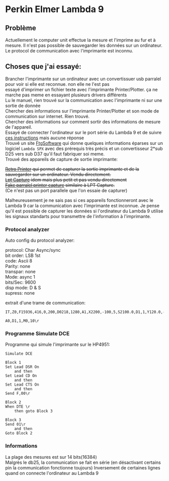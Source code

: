 # Perkin Elmer Lambda 9  
  
## Problème  
Actuellement le computer unit effectue la mesure et l'imprime au fur et à mesure. Il n'est pas possible de sauvegarder les données sur un ordinateur.  
Le protocol de communication avec l'imprimante est inconnu.  
  
## Choses que j'ai essayé:  
  
Brancher l'imprimante sur un ordinateur avec un convertissuer usb parralel pour voir si elle est reconnue. non elle ne l'est pas  
essayé d'imprimer un fichier texte avec l'imprimante Printer/Plotter. ça ne marche pas meme en essayant plusieurs drivers différents  
Lu le manuel, rien trouvé sur la communication avec l'imprimante ni sur une sortie de donnée  
Chercher des informations sur l'imprimante Printer/Plotter et son mode de communication sur internet. Rien trouvé.  
Chercher des informations sur comment sortir des informations de mesure de l'appareil.  
Essayé de connecter l'ordinateur sur le port série du Lambda 9 et de suivre [ces instructions](https://ftgsoftware.com/issues_pe_ir_com.htm) mais aucune réponse  
Trouvé un site [FtgSoftware](https://ftgsoftware.com/issues_lambda19.htm) qui donne quelques informations éparses sur un logiciel `Lambda SPX` avec des prérequis très précis et un convertisseur 2\*sub D25 vers sub D37 qu'il faut fabriquer soi meme.  
Trouvé des appareils de capture de sortie imprimante:  
  
~~[Retro Printer](https://www.retroprinter.com/) qui permet de capturer la sortie imprimante et de la sauvegarder sur un ordinateur. Vendu directement.~~  
~~[Lpt Capture](https://github.com/bkw777/LPT_Capture) idem mais plus petit et pas vendu directement~~  
~~[Fake parralel printer capture](https://tomverbeure.github.io/2023/01/24/Fake-Parallel-Printer-Capture-Tool-HW.html) similaire à LPT Capture.~~  
(Ce n'est pas un port parallele que l'on essaie de capturer)  
  
Malheureusement je ne sais pas si ces appareils fonctionneront avec le Lambda 9 car la communication avec l'imprimante est inconnue. Je pense qu'il est possible de capturer les données si l'ordinateur du Lambda 9 utilise les signaux standarts pour transmettre de l'information à l'imprimante.  
  
### Protocol analyzer  
  
Auto config du protocol analyzer:  
  
protocol: Char Async/sync  
bit order: LSB 1st  
code: Ascii 8  
Parity: none  
transpar: none  
Mode: async 1  
bits/Sec: 9600  
disp mode: D & S  
supress: none  
  
extrait d'une trame de communication:  
```  
IT,Z0,F15936,416,0,200,D0218,1280,A1,X2200,-100,5,S2100.0,D1,1,Y120.0,-14.000,4,Z0,D0128,1280,L1\r\r  
```  
```  
A0,D1,1,M0,10\r  
```  
  
### Programme Simulate DCE  
Programme qui simule l'imprimante sur le HP4951:  
  
```  
Simulate DCE  
  
Block 1  
Set Lead DSR On  
	and then  
Set Lead CD On  
	and then  
Set Lead CTS On  
	and then  
Send F,00\r  
  
Block 2  
When DTE \r  
	then goto Block 3  
  
Block 3  
Send 01\r  
	and then  
Goto Block 2  
```  

### Informations  
La plage des mesures est sur 14 bits(16384)  
Malgrès le db25, la communication se fait en série (en désactivant certains pin la communication fonctionne toujours) 
Inversement de certaines lignes quand on connecte l'ordinateur au Lambda 9
  

